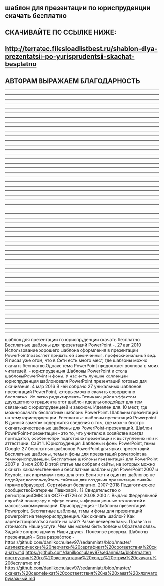 шаблон для презентации по юриспруденции скачать бесплатно
--------------------------------------------------
СКАЧИВАЙТЕ ПО ССЫЛКЕ НИЖЕ:
--------------------------------------------------
http://terratec.filesloadlistbest.ru/shablon-dlya-prezentatsii-po-yurisprudentsii-skachat-besplatno
--------------------------------------------------
АВТОРАМ ВЫРАЖАЕМ БЛАГОДАРНОСТЬ
--------------------------------------------------
--------------------------------------------------
--------------------------------------------------
--------------------------------------------------
--------------------------------------------------
--------------------------------------------------
--------------------------------------------------
--------------------------------------------------
--------------------------------------------------
--------------------------------------------------
--------------------------------------------------
--------------------------------------------------
--------------------------------------------------
--------------------------------------------------
--------------------------------------------------
--------------------------------------------------
--------------------------------------------------
--------------------------------------------------
--------------------------------------------------
--------------------------------------------------
--------------------------------------------------
--------------------------------------------------
--------------------------------------------------
--------------------------------------------------
--------------------------------------------------
--------------------------------------------------
--------------------------------------------------
--------------------------------------------------
--------------------------------------------------
--------------------------------------------------
--------------------------------------------------
--------------------------------------------------
--------------------------------------------------
--------------------------------------------------
--------------------------------------------------
--------------------------------------------------
--------------------------------------------------
--------------------------------------------------
--------------------------------------------------
--------------------------------------------------
--------------------------------------------------
--------------------------------------------------
--------------------------------------------------
--------------------------------------------------
--------------------------------------------------
--------------------------------------------------
--------------------------------------------------
--------------------------------------------------
--------------------------------------------------
--------------------------------------------------
--------------------------------------------------
--------------------------------------------------
--------------------------------------------------
--------------------------------------------------
--------------------------------------------------
шаблон для презентации по юриспруденции скачать бесплатно Бесплатные шаблоны для презентаций PowerPoint -. 27 авг 2010  Использование хорошего шаблона оформления в презентации PowerPointпозволяет придать ей законченный, профессиональный вид. Я писал уже отом, что в Сети есть много мест, где шаблоны можно скачать бесплатно.Однако тема PowerPoint продолжает волновать моих читателей. - юриспруденция Шаблоны PowerPoint и стола шаблоныPowerPoint и фоны. У нас есть лучшие коллекции юриспруденция шаблоновдля PowerPoint презентаций готовых для скачивания. 4 мар 2016  В ней собрано 27 уникальных шаблонов презентаций PowerPoint, которыеможно скачать совершенно бесплатно. Их легко редактировать Отличающийся эффектом двухцветного градиента этот шаблон идеальноподойдет для тем, связанных с юриспруденцией и законом. Идеален для. 10 мест, где можно скачать бесплатные шаблоны PowerPoint. Шаблоны презентаций на тему юриспруденции. Бесплатные шаблоны презентаций Powerpoint. В данной заметке содержатся сведения о том, где можно быстро скачатькачественные шаблоны для PowerPoint-презентаций. Шаблон PowerPoint-презентации - это то, что учителю в хозяйстве всегда пригодится, особеннопри подготовке презентации к выступлению или к аттестации. Сайт 1. Юриспруденция Шаблоны и фоны PowerPoint, темы Google. 27 бесплатных шаблонов PowerPoint для ярких презентаций. Бесплатные шаблоны, темы и фоны для презентаций powerpoint на темуюриспруденции. Бесплатные шаблоны презентаций для PowerPoint 2007 и. 3 ноя 2010  В этой статье мы собрали сайты, на которых можно скачать каккачественные и бесплатные шаблоны для PowerPoint 2007 и Keynote, так ипремиум темы для этих  Если же ни один из шаблонов не подойдет,воспользуйтесь сайтами для создания презентации онлайн (прямо вбраузере). Сертификат  бесплатно. 2007-2018 Педагогическое сообществоЕкатерины Пашковой  . 12 Свидетельство о регистрацииСМИ: Эл ФС77-41726 от 20.08.2010 г. Выдано Федеральной службой понадзору в сфере связи, информационных технологий и массовыхкоммуникаций.
Юриспруденция - Шаблоны презентаций Powerpoint. Бесплатные шаблоны, темы и фоны для презентаций powerpoint на темуюриспруденция. Как скачать шаблон? Как зарегистрироваться  войти на сайт? Размещениерекламы. Правила и стоимость  Наши услуги. Чем мы можем быть полезны Обратная связь. Задайте вопрос админу  Наши друзья. Полезные ресурсы. Шаблоны презентаций - База разработок  -
https://github.com/danilkochulaev97/sedanmiata/blob/master/диэлектрические%20перчатки%20сертификат%20соответствия%20скачать.md
https://github.com/danilkochulaev97/sedanmiata/blob/master/инструкция%20по%20эксплуатации%20хонда%20стрим%20скачать%20бесплатно.md
https://github.com/danilkochulaev97/sedanmiata/blob/master/скачать%20сертификат%20соответствия%20на%20халат%20хлопчатобумажный.md